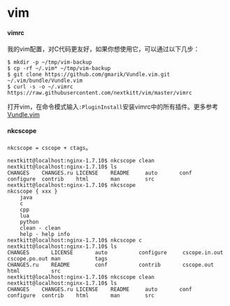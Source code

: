 # vim

#### vimrc

我的vim配置，对C代码更友好，如果你想使用它，可以通过以下几步：

    $ mkdir -p ~/tmp/vim-backup
    $ cp -rf ~/.vim* ~/tmp/vim-backup
    $ git clone https://github.com/gmarik/Vundle.vim.git ~/.vim/bundle/Vundle.vim
    $ curl -s -o ~/.vimrc https://raw.githubusercontent.com/nextkitt/vim/master/vimrc

打开vim，在命令模式输入`:PluginInstall`安装vimrc中的所有插件。更多参考[Vundle.vim](https://github.com/gmarik/Vundle.vim)

#### nkcscope

`nkcscope = cscope + ctags`。

    nextkitt@localhost:nginx-1.7.10$ nkcscope clean
    nextkitt@localhost:nginx-1.7.10$ ls
    CHANGES    CHANGES.ru LICENSE    README     auto       conf       configure  contrib    html       man        src
    nextkitt@localhost:nginx-1.7.10$ nkcscope 
    nkcscope { xxx }
        java
        c
        cpp
        lua
        python
        clean - clean
        help - help info
    nextkitt@localhost:nginx-1.7.10$ nkcscope c
    nextkitt@localhost:nginx-1.7.10$ ls
    CHANGES       LICENSE       auto          configure     cscope.in.out cscope.po.out man           tags
    CHANGES.ru    README        conf          contrib       cscope.out    html          src
    nextkitt@localhost:nginx-1.7.10$ nkcscope clean
    nextkitt@localhost:nginx-1.7.10$ ls
    CHANGES    CHANGES.ru LICENSE    README     auto       conf       configure  contrib    html       man        src

